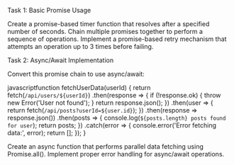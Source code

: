 Task 1: Basic Promise Usage

Create a promise-based timer function that resolves after a specified number of seconds.
Chain multiple promises together to perform a sequence of operations.
Implement a promise-based retry mechanism that attempts an operation up to 3 times before failing.

Task 2: Async/Await Implementation

Convert this promise chain to use async/await:

javascriptfunction fetchUserData(userId) {
  return fetch(`/api/users/${userId}`)
    .then(response => {
      if (!response.ok) {
        throw new Error('User not found');
      }
      return response.json();
    })
    .then(user => {
      return fetch(`/api/posts?userId=${user.id}`);
    })
    .then(response => response.json())
    .then(posts => {
      console.log(`${posts.length} posts found for user`);
      return posts;
    })
    .catch(error => {
      console.error('Error fetching data:', error);
      return [];
    });
}

Create an async function that performs parallel data fetching using Promise.all().
Implement proper error handling for async/await operations.